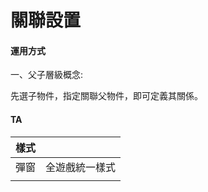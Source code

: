 # 關聯設置

#### 運用方式

一、父子層級概念:

先選子物件，指定關聯父物件，即可定義其關係。

#### TA



| 樣式 |  |
| :--- | :--- |
| 彈窗 | 全遊戲統一樣式 |
|  |  |




